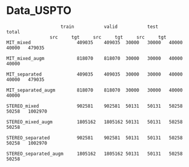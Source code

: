 # Data_USPTO
						train			valid			test			total	
					src		tgt		src		tgt		src		tgt
	MIT_mixed                 409035	409035	30000	30000	40000	40000	479035
  
	MIT_mixed_augm            818070	818070	30000	30000	40000	40000
  
	MIT_separated             409035	409035	30000	30000	40000	40000	479035
  
	MIT_separated_augm        818070	818070	30000	30000	40000	40000
  
	STEREO_mixed              902581	902581	50131	50131	50258	50258	1002970
  
	STEREO_mixed_augm         1805162	1805162	50131	50131	50258	50258
  
	STEREO_separated          902581	902581	50131	50131	50258	50258	1002970
  
	STEREO_separated_augm     1805162	1805162	50131	50131	50258	50258
  
